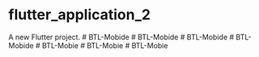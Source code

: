 # flutter_application_2

A new Flutter project.
#   B T L - M o b i d e  
 #   B T L - M o b i d e  
 #   B T L - M o b i d e  
 #   B T L - M o b i d e  
 #   B T L - M o b i e  
 #   B T L - M o b i e  
 # BTL-Mobie

